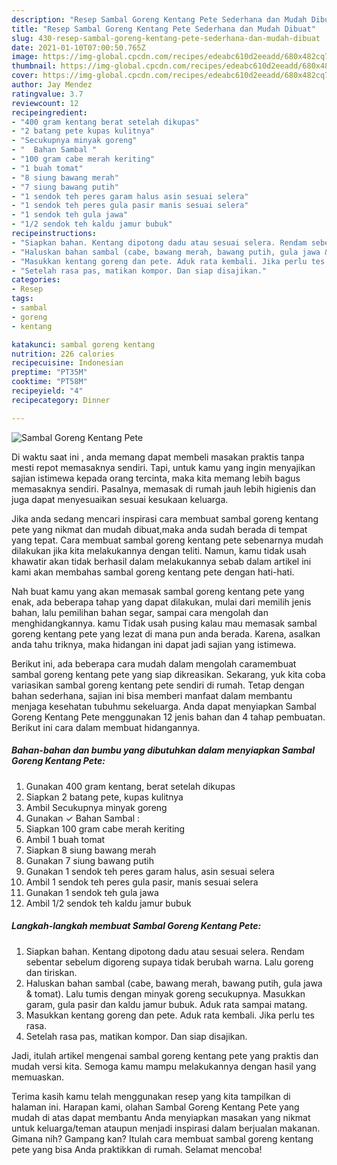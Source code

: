 ```yaml
---
description: "Resep Sambal Goreng Kentang Pete Sederhana dan Mudah Dibuat"
title: "Resep Sambal Goreng Kentang Pete Sederhana dan Mudah Dibuat"
slug: 430-resep-sambal-goreng-kentang-pete-sederhana-dan-mudah-dibuat
date: 2021-01-10T07:00:50.765Z
image: https://img-global.cpcdn.com/recipes/edeabc610d2eeadd/680x482cq70/sambal-goreng-kentang-pete-foto-resep-utama.jpg
thumbnail: https://img-global.cpcdn.com/recipes/edeabc610d2eeadd/680x482cq70/sambal-goreng-kentang-pete-foto-resep-utama.jpg
cover: https://img-global.cpcdn.com/recipes/edeabc610d2eeadd/680x482cq70/sambal-goreng-kentang-pete-foto-resep-utama.jpg
author: Jay Mendez
ratingvalue: 3.7
reviewcount: 12
recipeingredient:
- "400 gram kentang berat setelah dikupas"
- "2 batang pete kupas kulitnya"
- "Secukupnya minyak goreng"
- "  Bahan Sambal "
- "100 gram cabe merah keriting"
- "1 buah tomat"
- "8 siung bawang merah"
- "7 siung bawang putih"
- "1 sendok teh peres garam halus asin sesuai selera"
- "1 sendok teh peres gula pasir manis sesuai selera"
- "1 sendok teh gula jawa"
- "1/2 sendok teh kaldu jamur bubuk"
recipeinstructions:
- "Siapkan bahan. Kentang dipotong dadu atau sesuai selera. Rendam sebentar sebelum digoreng supaya tidak berubah warna. Lalu goreng dan tiriskan."
- "Haluskan bahan sambal (cabe, bawang merah, bawang putih, gula jawa &amp; tomat). Lalu tumis dengan minyak goreng secukupnya. Masukkan garam, gula pasir dan kaldu jamur bubuk. Aduk rata sampai matang."
- "Masukkan kentang goreng dan pete. Aduk rata kembali. Jika perlu tes rasa."
- "Setelah rasa pas, matikan kompor. Dan siap disajikan."
categories:
- Resep
tags:
- sambal
- goreng
- kentang

katakunci: sambal goreng kentang 
nutrition: 226 calories
recipecuisine: Indonesian
preptime: "PT35M"
cooktime: "PT58M"
recipeyield: "4"
recipecategory: Dinner

---
```



![Sambal Goreng Kentang Pete](https://img-global.cpcdn.com/recipes/edeabc610d2eeadd/680x482cq70/sambal-goreng-kentang-pete-foto-resep-utama.jpg)

Di waktu  saat ini , anda memang dapat membeli masakan praktis tanpa mesti repot memasaknya sendiri. Tapi, untuk kamu yang ingin menyajikan sajian istimewa kepada orang tercinta, maka kita memang lebih bagus memasaknya sendiri. Pasalnya, memasak di rumah jauh lebih higienis dan juga dapat menyesuaikan sesuai kesukaan keluarga.

Jika anda sedang mencari inspirasi cara membuat sambal goreng kentang pete yang nikmat dan mudah dibuat,maka anda sudah berada di tempat yang tepat. Cara membuat sambal goreng kentang pete  sebenarnya mudah dilakukan jika kita melakukannya dengan teliti. Namun, kamu tidak usah khawatir akan tidak berhasil dalam melakukannya 
sebab dalam artikel ini kami akan membahas sambal goreng kentang pete dengan hati-hati.  



Nah buat kamu yang akan memasak sambal goreng kentang pete yang enak, ada beberapa tahap yang dapat dilakukan, mulai dari memilih jenis bahan, lalu pemilihan bahan segar, sampai cara mengolah dan menghidangkannya. kamu Tidak usah pusing kalau mau memasak sambal goreng kentang pete yang lezat di mana pun anda berada. Karena, asalkan anda  tahu triknya, maka hidangan ini dapat jadi sajian yang istimewa.

Berikut ini, ada beberapa cara mudah dalam mengolah caramembuat sambal goreng kentang pete yang siap dikreasikan. Sekarang, yuk kita coba variasikan sambal goreng kentang pete sendiri di rumah. Tetap dengan bahan sederhana, sajian ini bisa memberi manfaat dalam membantu menjaga kesehatan tubuhmu sekeluarga. Anda dapat menyiapkan Sambal Goreng Kentang Pete menggunakan 12 jenis bahan dan 4 tahap pembuatan. Berikut ini cara dalam membuat hidangannya.

<!--inarticleads1-->

##### Bahan-bahan dan bumbu yang dibutuhkan dalam menyiapkan Sambal Goreng Kentang Pete:

1. Gunakan 400 gram kentang, berat setelah dikupas
1. Siapkan 2 batang pete, kupas kulitnya
1. Ambil Secukupnya minyak goreng
1. Gunakan  ✓ Bahan Sambal :
1. Siapkan 100 gram cabe merah keriting
1. Ambil 1 buah tomat
1. Siapkan 8 siung bawang merah
1. Gunakan 7 siung bawang putih
1. Gunakan 1 sendok teh peres garam halus, asin sesuai selera
1. Ambil 1 sendok teh peres gula pasir, manis sesuai selera
1. Gunakan 1 sendok teh gula jawa
1. Ambil 1/2 sendok teh kaldu jamur bubuk




<!--inarticleads2-->

##### Langkah-langkah membuat Sambal Goreng Kentang Pete:

1. Siapkan bahan. Kentang dipotong dadu atau sesuai selera. Rendam sebentar sebelum digoreng supaya tidak berubah warna. Lalu goreng dan tiriskan.
1. Haluskan bahan sambal (cabe, bawang merah, bawang putih, gula jawa &amp; tomat). Lalu tumis dengan minyak goreng secukupnya. Masukkan garam, gula pasir dan kaldu jamur bubuk. Aduk rata sampai matang.
1. Masukkan kentang goreng dan pete. Aduk rata kembali. Jika perlu tes rasa.
1. Setelah rasa pas, matikan kompor. Dan siap disajikan.




Jadi, itulah artikel mengenai  sambal goreng kentang pete  yang praktis dan mudah versi kita. Semoga kamu mampu melakukannya dengan hasil yang memuaskan. 

Terima kasih kamu telah menggunakan resep yang kita tampilkan di halaman ini. Harapan kami, olahan  Sambal Goreng Kentang Pete yang mudah di atas dapat membantu Anda menyiapkan masakan yang nikmat untuk keluarga/teman ataupun menjadi inspirasi dalam berjualan makanan. Gimana nih? Gampang kan? Itulah cara membuat sambal goreng kentang pete yang bisa Anda praktikkan di rumah. Selamat mencoba!

